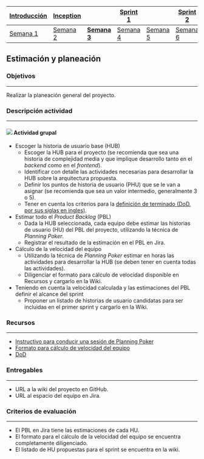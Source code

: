 | [Introducción](https://avargas20.github.io/MISW-Procesos/semanas/introduccion/semana1/semana1) | [Inception](https://avargas20.github.io/MISW-Procesos/semanas/inception/inception) |   | [Sprint 1](https://avargas20.github.io/MISW-Procesos/semanas/sprint1/sprint1) |   | [Sprint 2](https://avargas20.github.io/MISW-Procesos/semanas/sprint2/sprint2) |   | [Cierre]() |
|--------------|-----------|---|----------|---|----------|---|--------|
| [Semana 1](https://avargas20.github.io/MISW-Procesos/semanas/introduccion/semana1/semana1)            | [Semana 2](https://avargas20.github.io/MISW-Procesos/semanas/inception/semana2/semana2)         | **[Semana 3](https://avargas20.github.io/MISW-Procesos/semanas/inception/semana3/semana3)** | [Semana 4](https://avargas20.github.io/MISW-Procesos/semanas/sprint1/semana4/semana4) | [Semana 5](https://avargas20.github.io/MISW-Procesos/semanas/sprint1/semana5/semana5) | [Semana 6](https://avargas20.github.io/MISW-Procesos/semanas/sprint2/semana6/semana6) | [Semana 7](https://avargas20.github.io/MISW-Procesos/semanas/sprint1/semana7/semana7) | Semana 8      |

## Estimación y planeación

### Objetivos

---
Realizar la planeación general del proyecto.


### Descripción actividad

---
#### ![](./../../assets/images/grupo.png) Actividad grupal

* Escoger la historia de usuario base (HUB)
   * Escoger la HUB para el proyecto (se recomienda que sea una historia de complejidad media y que implique desarrollo tanto en el *backend* como en el *frontend*).
   * Identificar con detalle las actividades necesarias para desarrollar la HUB sobre la arquitectura propuesta.
   * Definir los puntos de historia de usuario (PHU) que se le van a asignar (se recomienda que sea un valor intermedio, generalmente 3 o 5).
   * Tener en cuenta los criterios para la [definición de terminado (DoD, por sus siglas en ingles)](https://avargas20.github.io/MISW-Procesos/semanas/sprint1/semana4/s4_DoD).
* Estimar todo el *Product Backlog* (PBL)
   * Dada la HUB seleccionada, cada equipo debe estimar las historias de usuario (HU) del PBL del proyecto, utilizando la técnica de *Planning Poker*.
   * Registrar el resultado de la estimación en el PBL en Jira.
* Cálculo de la velocidad del equipo
   * Utilizando la técnica de *Planning Poker* estimar en horas las actividades para desarrollar la HUB (se deben tener en cuenta todas las actividades).
   * Diligenciar el formato para cálculo de velocidad disponible en Recursos y cargarlo en la Wiki.
* Teniendo en cuenta la velocidad calculada y las estimaciones del PBL definir el alcance del sprint
   * Proponer un listado de historias de usuario candidatas para ser incluidas en el primer sprint y cargarlo en la Wiki.

 
### Recursos 

---
* [Instructivo para conducir una sesión de Planning Poker](https://avargas20.github.io/MISW-Procesos/semanas/inception/semana3/s3_planning_poker)
* [Formato para cálculo de velocidad del equipo](https://github.com/avargas20/MISW-Procesos/blob/main/docs/formats/MISW-DA-Inception-CalculoVelocidad.xlsx)
* [DoD](https://avargas20.github.io/MISW-Procesos/semanas/sprint1/semana4/s4_DoD)

### Entregables

---
* URL a la wiki del proyecto en GitHub.
* URL al espacio del equipo en Jira.

### Criterios de evaluación

---
* El PBL en Jira tiene las estimaciones de cada HU.
* El formato para el cálculo de la velocidad del equipo se encuentra completamente diligenciado.
* El listado de HU propuestas para el sprint se encuentra en la wiki.
